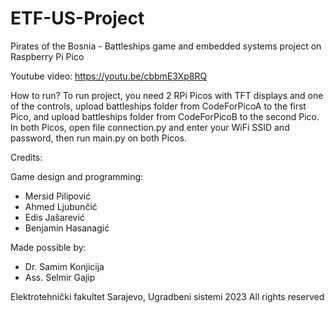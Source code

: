 # ETF-US-Project
Pirates of the Bosnia - Battleships game and embedded systems project on Raspberry Pi Pico

Youtube video: https://youtu.be/cbbmE3Xp8RQ

How to run?
To run project, you need 2 RPi Picos with TFT displays and one of the controls, upload battleships folder from CodeForPicoA to the first Pico, and upload battleships folder from CodeForPicoB to the second Pico. 
In both Picos, open file connection.py and enter your WiFi SSID and password, then run main.py on both Picos.

Credits:

Game design and programming:
  - Mersid Pilipović
  - Ahmed Ljubunčić
  - Edis Jašarević
  - Benjamin Hasanagić

Made possible by:
  - Dr. Samim Konjicija
  - Ass. Selmir Gajip

Elektrotehnički fakultet Sarajevo, Ugradbeni sistemi
2023 All rights reserved
